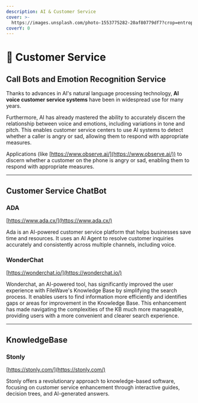 ```yaml
---
description: AI & Customer Service
cover: >-
  https://images.unsplash.com/photo-1553775282-20af80779df7?crop=entropy&cs=srgb&fm=jpg&ixid=M3wxOTcwMjR8MHwxfHNlYXJjaHw4fHxjdXN0b21lciUyMHNlcnZpY2V8ZW58MHx8fHwxNzE4NjAwNDQ0fDA&ixlib=rb-4.0.3&q=85
coverY: 0
---
```


# 📎 Customer Service

## Call Bots and Emotion Recognition Service

Thanks to advances in AI's natural language processing technology, **AI voice customer service systems** have been in widespread use for many years.&#x20;

Furthermore, AI has already mastered the ability to accurately discern the relationship between voice and emotions, including variations in tone and pitch. This enables customer service centers to use AI systems to detect whether a caller is angry or sad, allowing them to respond with appropriate measures.

Applications (like [https://www.observe.ai/](https://www.observe.ai/)) to discern whether a customer on the phone is angry or sad, enabling them to respond with appropriate measures.&#x20;

***

## Customer Service ChatBot

### ADA

[https://www.ada.cx/](https://www.ada.cx/)

Ada is an AI-powered customer service platform that helps businesses save time and resources. It uses an AI Agent to resolve customer inquiries accurately and consistently across multiple channels, including voice.&#x20;



### WonderChat

[https://wonderchat.io/](https://wonderchat.io/)

Wonderchat, an AI-powered tool, has significantly improved the user experience with FileWave's Knowledge Base by simplifying the search process. It enables users to find information more efficiently and identifies gaps or areas for improvement in the Knowledge Base. This enhancement has made navigating the complexities of the KB much more manageable, providing users with a more convenient and clearer search experience.

***

## KnowledgeBase

### Stonly

[https://stonly.com/](https://stonly.com/)

Stonly offers a revolutionary approach to knowledge-based software, focusing on customer service enhancement through interactive guides, decision trees, and AI-generated answers.&#x20;

